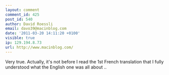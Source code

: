 ```yaml
---
layout: comment
comment_id: 425
post_id: 540
author: David Roessli
email: davo39@macinblog.com
date: '2011-03-20 14:11:20 +0100'
visible: true
ip: 129.194.8.73
url: http://www.macinblog.com/
---
```

Very true. Actually, it's not before I read the 1st French translation that I fully understood what the English one was all about ..
